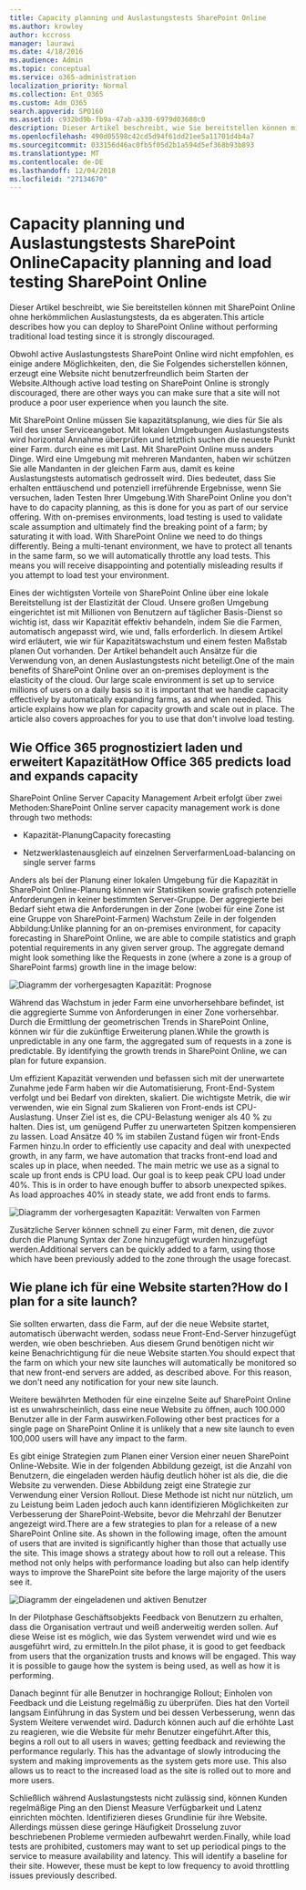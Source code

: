 ```yaml
---
title: Capacity planning und Auslastungstests SharePoint Online
ms.author: krowley
author: kccross
manager: laurawi
ms.date: 4/18/2016
ms.audience: Admin
ms.topic: conceptual
ms.service: o365-administration
localization_priority: Normal
ms.collection: Ent_O365
ms.custom: Adm_O365
search.appverid: SPO160
ms.assetid: c932bd9b-fb9a-47ab-a330-6979d03688c0
description: Dieser Artikel beschreibt, wie Sie bereitstellen können mit SharePoint Online ohne herkömmlichen Auslastungstests, da es nicht zulässig ist.
ms.openlocfilehash: 490d05598c42cd5d94f61dd21ee5a11701d4b4a7
ms.sourcegitcommit: 033156d46ac0fb5f05d2b1a594d5ef368b93b893
ms.translationtype: MT
ms.contentlocale: de-DE
ms.lasthandoff: 12/04/2018
ms.locfileid: "27134670"
---
```

# <a name="capacity-planning-and-load-testing-sharepoint-online"></a><span data-ttu-id="e8660-103">Capacity planning und Auslastungstests SharePoint Online</span><span class="sxs-lookup"><span data-stu-id="e8660-103">Capacity planning and load testing SharePoint Online</span></span>

<span data-ttu-id="e8660-104">Dieser Artikel beschreibt, wie Sie bereitstellen können mit SharePoint Online ohne herkömmlichen Auslastungstests, da es abgeraten.</span><span class="sxs-lookup"><span data-stu-id="e8660-104">This article describes how you can deploy to SharePoint Online without performing traditional load testing since it is strongly discouraged.</span></span>
  
<span data-ttu-id="e8660-105">Obwohl active Auslastungstests SharePoint Online wird nicht empfohlen, es einige andere Möglichkeiten, den, die Sie Folgendes sicherstellen können, erzeugt eine Website nicht benutzerfreundlich beim Starten der Website.</span><span class="sxs-lookup"><span data-stu-id="e8660-105">Although active load testing on SharePoint Online is strongly discouraged, there are other ways you can make sure that a site will not produce a poor user experience when you launch the site.</span></span> 
  
<span data-ttu-id="e8660-p101">Mit SharePoint Online müssen Sie kapazitätsplanung, wie dies für Sie als Teil des unser Serviceangebot. Mit lokalen Umgebungen Auslastungstests wird horizontal Annahme überprüfen und letztlich suchen die neueste Punkt einer Farm. durch eine es mit Last. Mit SharePoint Online muss anders Dinge. Wird eine Umgebung mit mehreren Mandanten, haben wir schützen Sie alle Mandanten in der gleichen Farm aus, damit es keine Auslastungstests automatisch gedrosselt wird. Dies bedeutet, dass Sie erhalten enttäuschend und potenziell irreführende Ergebnisse, wenn Sie versuchen, laden Testen Ihrer Umgebung.</span><span class="sxs-lookup"><span data-stu-id="e8660-p101">With SharePoint Online you don't have to do capacity planning, as this is done for you as part of our service offering. With on-premises environments, load testing is used to validate scale assumption and ultimately find the breaking point of a farm; by saturating it with load. With SharePoint Online we need to do things differently. Being a multi-tenant environment, we have to protect all tenants in the same farm, so we will automatically throttle any load tests. This means you will receive disappointing and potentially misleading results if you attempt to load test your environment.</span></span>
  
<span data-ttu-id="e8660-p102">Eines der wichtigsten Vorteile von SharePoint Online über eine lokale Bereitstellung ist der Elastizität der Cloud. Unsere großen Umgebung eingerichtet ist mit Millionen von Benutzern auf täglicher Basis-Dienst so wichtig ist, dass wir Kapazität effektiv behandeln, indem Sie die Farmen, automatisch angepasst wird, wie und, falls erforderlich. In diesem Artikel wird erläutert, wie wir für Kapazitätswachstum und einem festen Maßstab planen Out vorhanden. Der Artikel behandelt auch Ansätze für die Verwendung von, an denen Auslastungstests nicht beteiligt.</span><span class="sxs-lookup"><span data-stu-id="e8660-p102">One of the main benefits of SharePoint Online over an on-premises deployment is the elasticity of the cloud. Our large scale environment is set up to service millions of users on a daily basis so it is important that we handle capacity effectively by automatically expanding farms, as and when needed. This article explains how we plan for capacity growth and scale out in place. The article also covers approaches for you to use that don't involve load testing.</span></span>
  
## <a name="how-office-365-predicts-load-and-expands-capacity"></a><span data-ttu-id="e8660-115">Wie Office 365 prognostiziert laden und erweitert Kapazität</span><span class="sxs-lookup"><span data-stu-id="e8660-115">How Office 365 predicts load and expands capacity</span></span>

<span data-ttu-id="e8660-116">SharePoint Online Server Capacity Management Arbeit erfolgt über zwei Methoden:</span><span class="sxs-lookup"><span data-stu-id="e8660-116">SharePoint Online server capacity management work is done through two methods:</span></span>
  
- <span data-ttu-id="e8660-117">Kapazität-Planung</span><span class="sxs-lookup"><span data-stu-id="e8660-117">Capacity forecasting</span></span>
    
- <span data-ttu-id="e8660-118">Netzwerklastenausgleich auf einzelnen Serverfarmen</span><span class="sxs-lookup"><span data-stu-id="e8660-118">Load-balancing on single server farms</span></span>
    
<span data-ttu-id="e8660-p103">Anders als bei der Planung einer lokalen Umgebung für die Kapazität in SharePoint Online-Planung können wir Statistiken sowie grafisch potenzielle Anforderungen in keiner bestimmten Server-Gruppe. Der aggregierte bei Bedarf sieht etwa die Anforderungen in der Zone (wobei für eine Zone ist eine Gruppe von SharePoint-Farmen) Wachstum Zeile in der folgenden Abbildung:</span><span class="sxs-lookup"><span data-stu-id="e8660-p103">Unlike planning for an on-premises environment, for capacity forecasting in SharePoint Online, we are able to compile statistics and graph potential requirements in any given server group. The aggregate demand might look something like the Requests in zone (where a zone is a group of SharePoint farms) growth line in the image below:</span></span>
  
![Diagramm der vorhergesagten Kapazität: Prognose](media/ca800cb6-cc59-451f-98bd-55e035489af3.png)
  
<span data-ttu-id="e8660-p104">Während das Wachstum in jeder Farm eine unvorhersehbare befindet, ist die aggregierte Summe von Anforderungen in einer Zone vorhersehbar. Durch die Ermittlung der geometrischen Trends in SharePoint Online, können wir für die zukünftige Erweiterung planen.</span><span class="sxs-lookup"><span data-stu-id="e8660-p104">While the growth is unpredictable in any one farm, the aggregated sum of requests in a zone is predictable. By identifying the growth trends in SharePoint Online, we can plan for future expansion.</span></span>
  
<span data-ttu-id="e8660-p105">Um effizient Kapazität verwenden und befassen sich mit der unerwartete Zunahme jede Farm haben wir die Automatisierung, Front-End-System verfolgt und bei Bedarf von direkten, skaliert. Die wichtigste Metrik, die wir verwenden, wie ein Signal zum Skalieren von Front-ends ist CPU-Auslastung. Unser Ziel ist es, die CPU-Belastung weniger als 40 % zu halten. Dies ist, um genügend Puffer zu unerwarteten Spitzen kompensieren zu lassen. Load Ansätze 40 % im stabilen Zustand fügen wir front-Ends Farmen hinzu.</span><span class="sxs-lookup"><span data-stu-id="e8660-p105">In order to efficiently use capacity and deal with unexpected growth, in any farm, we have automation that tracks front-end load and scales up in place, when needed. The main metric we use as a signal to scale up front ends is CPU load. Our goal is to keep peak CPU load under 40%. This is in order to have enough buffer to absorb unexpected spikes. As load approaches 40% in steady state, we add front ends to farms.</span></span>
  
![Diagramm der vorhergesagten Kapazität: Verwalten von Farmen](media/6b2a8c63-24c1-4504-b7a3-3d3b3be2583a.png)
  
<span data-ttu-id="e8660-130">Zusätzliche Server können schnell zu einer Farm, mit denen, die zuvor durch die Planung Syntax der Zone hinzugefügt wurden hinzugefügt werden.</span><span class="sxs-lookup"><span data-stu-id="e8660-130">Additional servers can be quickly added to a farm, using those which have been previously added to the zone through the usage forecast.</span></span> 
  
## <a name="how-do-i-plan-for-a-site-launch"></a><span data-ttu-id="e8660-131">Wie plane ich für eine Website starten?</span><span class="sxs-lookup"><span data-stu-id="e8660-131">How do I plan for a site launch?</span></span>

<span data-ttu-id="e8660-p106">Sie sollten erwarten, dass die Farm, auf der die neue Website startet, automatisch überwacht werden, sodass neue Front-End-Server hinzugefügt werden, wie oben beschrieben. Aus diesem Grund benötigen nicht wir keine Benachrichtigung für die neue Website starten.</span><span class="sxs-lookup"><span data-stu-id="e8660-p106">You should expect that the farm on which your new site launches will automatically be monitored so that new front-end servers are added, as described above. For this reason, we don't need any notification for your new site launch.</span></span>
  
<span data-ttu-id="e8660-134">Weitere bewährten Methoden für eine einzelne Seite auf SharePoint Online ist es unwahrscheinlich, dass eine neue Website zu öffnen, auch 100.000 Benutzer alle in der Farm auswirken.</span><span class="sxs-lookup"><span data-stu-id="e8660-134">Following other best practices for a single page on SharePoint Online it is unlikely that a new site launch to even 100,000 users will have any impact to the farm.</span></span>
  
<span data-ttu-id="e8660-p107">Es gibt einige Strategien zum Planen einer Version einer neuen SharePoint Online-Website. Wie in der folgenden Abbildung gezeigt, ist die Anzahl von Benutzern, die eingeladen werden häufig deutlich höher ist als die, die die Website zu verwenden. Diese Abbildung zeigt eine Strategie zur Verwendung einer Version Rollout. Diese Methode ist nicht nur nützlich, um zu Leistung beim Laden jedoch auch kann identifizieren Möglichkeiten zur Verbesserung der SharePoint-Website, bevor die Mehrzahl der Benutzer angezeigt wird.</span><span class="sxs-lookup"><span data-stu-id="e8660-p107">There are a few strategies to plan for a release of a new SharePoint Online site. As shown in the following image, often the amount of users that are invited is significantly higher than those that actually use the site. This image shows a strategy about how to roll out a release. This method not only helps with performance loading but also can help identify ways to improve the SharePoint site before the large majority of the users see it.</span></span>
  
![Diagramm der eingeladenen und aktiven Benutzer](media/0bc14a20-9420-4986-b9b9-fbcd2c6e0fb9.png)
  
<span data-ttu-id="e8660-p108">In der Pilotphase Geschäftsobjekts Feedback von Benutzern zu erhalten, dass die Organisation vertraut und weiß anderweitig werden sollen. Auf diese Weise ist es möglich, wie das System verwendet wird und wie es ausgeführt wird, zu ermitteln.</span><span class="sxs-lookup"><span data-stu-id="e8660-p108">In the pilot phase, it is good to get feedback from users that the organization trusts and knows will be engaged. This way it is possible to gauge how the system is being used, as well as how it is performing.</span></span>
  
<span data-ttu-id="e8660-p109">Danach beginnt für alle Benutzer in hochrangige Rollout; Einholen von Feedback und die Leistung regelmäßig zu überprüfen. Dies hat den Vorteil langsam Einführung in das System und bei dessen Verbesserung, wenn das System Weitere verwendet wird. Dadurch können auch auf die erhöhte Last zu reagieren, wie die Website für mehr Benutzer eingeführt.</span><span class="sxs-lookup"><span data-stu-id="e8660-p109">After this, begins a roll out to all users in waves; getting feedback and reviewing the performance regularly. This has the advantage of slowly introducing the system and making improvements as the system gets more use. This also allows us to react to the increased load as the site is rolled out to more and more users.</span></span>
  
<span data-ttu-id="e8660-p110">Schließlich während Auslastungstests nicht zulässig sind, können Kunden regelmäßige Ping an den Dienst Measure Verfügbarkeit und Latenz einrichten möchten. Identifizieren dieses Grundlinie für ihre Website. Allerdings müssen diese geringe Häufigkeit Drosselung zuvor beschriebenen Probleme vermieden aufbewahrt werden.</span><span class="sxs-lookup"><span data-stu-id="e8660-p110">Finally, while load tests are prohibited, customers may want to set up periodical pings to the service to measure availability and latency. This will identify a baseline for their site. However, these must be kept to low frequency to avoid throttling issues previously described.</span></span>
  

